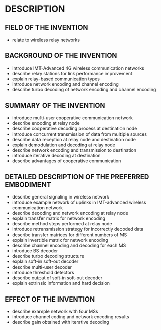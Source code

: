 # DESCRIPTION

## FIELD OF THE INVENTION

- relate to wireless relay networks

## BACKGROUND OF THE INVENTION

- introduce IMT-Advanced 4G wireless communication networks
- describe relay stations for link performance improvement
- explain relay-based communication types
- introduce network encoding and channel encoding
- describe turbo decoding of network encoding and channel encoding

## SUMMARY OF THE INVENTION

- introduce multi-user cooperative communication network
- describe encoding at relay node
- describe cooperative decoding process at destination node
- introduce concurrent transmission of data from multiple sources
- describe data reception at relay node and destination node
- explain demodulation and decoding at relay node
- describe network encoding and transmission to destination
- introduce iterative decoding at destination
- describe advantages of cooperative communication

## DETAILED DESCRIPTION OF THE PREFERRED EMBODIMENT

- describe general signaling in wireless network
- introduce example network of uplinks in IMT-advanced wireless communication network
- describe decoding and network encoding at relay node
- explain transfer matrix for network encoding
- describe method steps performed at relay node
- introduce retransmission strategy for incorrectly decoded data
- describe transfer matrices for different numbers of MS
- explain invertible matrix for network encoding
- describe channel encoding and decoding for each MS
- introduce BS decoder
- describe turbo decoding structure
- explain soft-in soft-out decoder
- describe multi-user decoder
- introduce threshold detectors
- describe output of soft-in soft-out decoder
- explain extrinsic information and hard decision

## EFFECT OF THE INVENTION

- describe example network with four MSs
- introduce channel coding and network encoding results
- describe gain obtained with iterative decoding

